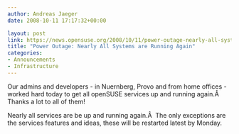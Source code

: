 ```yaml
---
author: Andreas Jaeger
date: 2008-10-11 17:17:32+00:00

layout: post
link: https://news.opensuse.org/2008/10/11/power-outage-nearly-all-systems-are-running-again/
title: "Power Outage: Nearly All Systems are Running Again"
categories:
- Announcements
- Infrastructure
---
```

Our admins and developers - in Nuernberg, Provo and from home offices - worked hard today to get all openSUSE services up and running again.Â  Thanks a lot to all of them!

Nearly all services are be up and running again.Â  The only exceptions are the services features and ideas, these will be restarted latest by Monday.		
